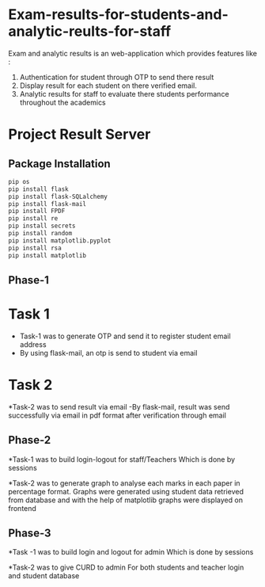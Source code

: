 # Exam-results-for-students-and-analytic-reults-for-staff

Exam and analytic results is an web-application which provides features like :
1) Authentication for student through OTP to send there result 
2) Display result for each student on there verified email.
3) Analytic results for staff to evaluate there students performance throughout the academics  



# Project Result Server

## Package Installation

```bash
pip os 
pip install flask 
pip install flask-SQLalchemy
pip install flask-mail
pip install FPDF
pip install re  
pip install secrets
pip install random
pip install matplotlib.pyplot
pip install rsa
pip install matplotlib
```
## Phase-1
# Task 1
* Task-1 was to generate OTP and send it to register student email address
* By using flask-mail, an otp is send to student via email 

# Task 2 
*Task-2 was to send result via email
-By flask-mail, result was send successfully via email in pdf format after verification through email

## Phase-2
*Task-1 was to build login-logout for staff/Teachers 
Which is done by sessions 

*Task-2 was to generate graph to analyse each marks in each paper in percentage format.
Graphs were generated using student data retrieved from database and with the help of matplotlib graphs were displayed on frontend 

## Phase-3
*Task -1 was to build login and logout for admin
Which is done by sessions 

*Task-2 was to give CURD to admin
For both students and teacher login
and student database


